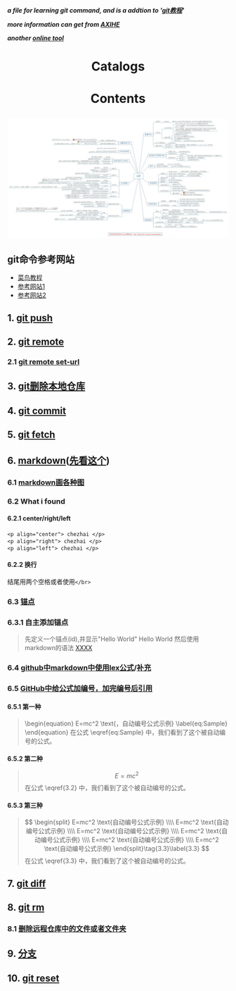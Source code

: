 ***a file for learning git command, and is a addtion to '[git教程](https://www.runoob.com/git/git-tutorial.html)'***

***more information can get from [AXIHE](https://www.axihe.com/markdown-deu/markdown-hello/markdown-tutorial.html)***

***another [online tool](http://mahua.jser.me/)***

# <p align="center"> Catalogs </p> 



# <p align="center"> Contents </p>

## ![alt github命令总结图](./pictures/git命令.jpg)</br> 
## git命令参考网站</br> 
+ [菜鸟教程](https://www.runoob.com/git/git-tutorial.html)</br>
+ [参考网站1](https://www.jianshu.com/p/93318220cdce)</br>
+ [参考网站2](https://www.imooc.com/article/2733)</br>

## 1. [git push](https://blog.csdn.net/hobhunter/article/details/79463168)

## 2. [git remote](https://www.cnblogs.com/irocker/p/git-remote.html)

### 2.1 [git remote set-url](https://blog.csdn.net/lamp_yang_3533/article/details/80379246)

## 3. [git删除本地仓库](https://www.cnblogs.com/zgcr654321/p/9655543.html)

## 4. [git commit](https://www.cnblogs.com/qianqiannian/p/6005628.html)

## 5. [git fetch](https://www.cnblogs.com/chenlogin/p/6592228.html)

## 6. [markdown](https://www.runoob.com/markdown/md-tutorial.html)([先看这个](https://www.runoob.com/markdown/md-tutorial.html))
### 6.1 [markdown画各种图](https://blog.csdn.net/lis_12/article/details/80693975)
### 6.2 What i found
#### 6.2.1 center/right/left
```
<p align="center"> chezhai </p>
<p align="right"> chezhai </p>
<p align="left"> chezhai </p>
```
#### 6.2.2 换行
结尾用两个空格或者使用`</br>` 
### 6.3 [锚点](https://my.oschina.net/antsky/blog/1475173?utm_medium=referral)
### 6.3.1 自主添加锚点
> 先定义一个锚点(id),并显示"Hello World"
>    <span id="jump">Hello World</span>
> 然后使用markdown的语法
> [XXXX](#jump)

### 6.4 [github中markdown中使用lex公式](https://www.jianshu.com/p/25f0139637b7)\/[补充](https://www.zybuluo.com/codeep/note/163962#1%E5%A6%82%E4%BD%95%E8%BE%93%E5%85%A5%E4%B8%80%E4%B8%AA%E6%96%B9%E7%A8%8B%E5%BC%8F%E5%BA%8F%E5%88%97)</br>
### 6.5 [GitHub中给公式加编号，加完编号后引用](https://blog.csdn.net/Mage_EE/article/details/75331889)</br>
#### 6.5.1 第一种</br>
> \begin{equation}
> E=mc^2 \text{，自动编号公式示例}
> \label{eq:Sample}
> \end{equation}
> 在公式 \eqref{eq:Sample} 中，我们看到了这个被自动编号的公式。

#### 6.5.2 第二种</br>
> $$
> E=mc^2 \tag{3.2}\label{3.2}
> $$
> 在公式 \eqref{3.2} 中，我们看到了这个被自动编号的公式。</br>

#### 6.5.3 第三种</br>
> $$
> \begin{split}
> E=mc^2 \text{自动编号公式示例} \\\\ 
> E=mc^2 \text{自动编号公式示例} \\\\
> E=mc^2 \text{自动编号公式示例} \\\\
> E=mc^2 \text{自动编号公式示例} \\\\
> E=mc^2 \text{自动编号公式示例} \\\\
> E=mc^2 \text{自动编号公式示例}
> \end{split}\tag{3.3}\label{3.3}
> $$
> 在公式 \eqref{3.3} 中，我们看到了这个被自动编号的公式。</br>




## 7. [git diff](https://www.cnblogs.com/qianqiannian/p/6010219.html)

## 8. [git rm](https://www.cnblogs.com/everfight/p/git_rm_usage.html)

### 8.1 [删除远程仓库中的文件或者文件夹](https://blog.csdn.net/qq_31267183/article/details/86287057)

## 9. [分支](https://git-scm.com/book/zh/v1/Git-%E5%88%86%E6%94%AF)

## 10. [git reset](https://blog.csdn.net/y491887095/article/details/79486328)

